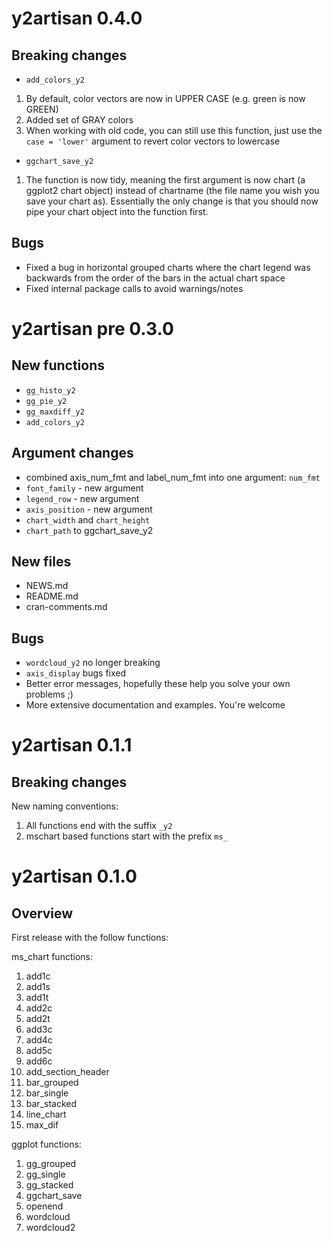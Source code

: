 # y2artisan 0.4.0
## Breaking changes
* `add_colors_y2`
1. By default, color vectors are now in UPPER CASE (e.g. green is now GREEN)
2. Added set of GRAY colors
3. When working with old code, you can still use this function, just use the `case = 'lower'` argument to revert color vectors to lowercase 

* `ggchart_save_y2`
1. The function is now tidy, meaning the first argument is now chart (a ggplot2 chart object) instead of chartname (the file name you wish you save your chart as). Essentially the only change is that you should now pipe your chart object into the function first. 

## Bugs
* Fixed a bug in horizontal grouped charts where the chart legend was backwards from the order of the bars in the actual chart space
* Fixed internal package calls to avoid warnings/notes



# y2artisan pre 0.3.0
## New functions
* `gg_histo_y2`
* `gg_pie_y2`
* `gg_maxdiff_y2`
* `add_colors_y2`

## Argument changes
* combined axis_num_fmt and label_num_fmt into one argument: `num_fmt`
* `font_family` - new argument
* `legend_row` - new argument
* `axis_position` - new argument
* `chart_width` and `chart_height`
* `chart_path` to ggchart_save_y2

## New files
* NEWS.md
* README.md
* cran-comments.md

## Bugs
* `wordcloud_y2` no longer breaking
* `axis_display` bugs fixed
* Better error messages, hopefully these help you solve your own problems ;) 
* More extensive documentation and examples. You're welcome



# y2artisan 0.1.1
## Breaking changes
New naming conventions:
1. All functions end with the suffix `_y2`
2. mschart based functions start with the prefix `ms_`



# y2artisan 0.1.0
## Overview
First release with the follow functions:

ms_chart functions:
1. add1c
2. add1s
3. add1t
4. add2c
5. add2t
6. add3c
7. add4c
8. add5c
9. add6c
10. add_section_header
11. bar_grouped
12. bar_single
13. bar_stacked
14. line_chart
15. max_dif

ggplot functions:
1. gg_grouped
2. gg_single
3. gg_stacked
4. ggchart_save
5. openend
6. wordcloud
7. wordcloud2
